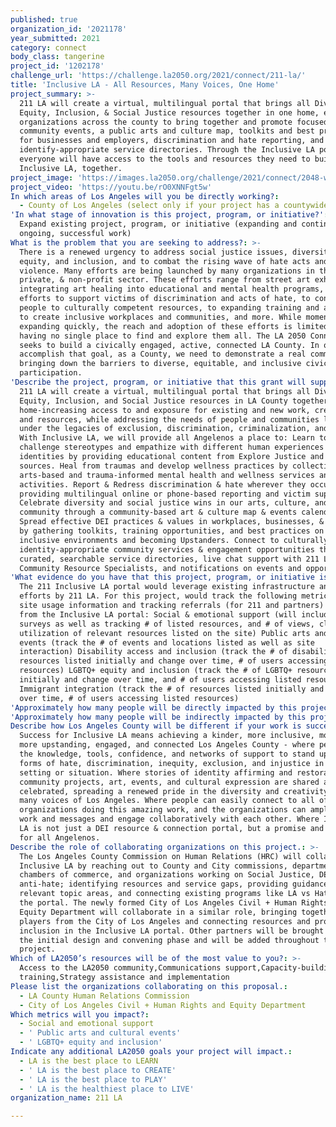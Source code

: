 ```yaml
---
published: true
organization_id: '2021178'
year_submitted: 2021
category: connect
body_class: tangerine
project_id: '1202178'
challenge_url: 'https://challenge.la2050.org/2021/connect/211-la/'
title: 'Inclusive LA - All Resources, Many Voices, One Home'
project_summary: >-
  211 LA will create a virtual, multilingual portal that brings all Diversity,
  Equity, Inclusion, & Social Justice resources together in one home, engage
  organizations across the county to bring together and promote focused
  community events, a public arts and culture map, toolkits and best practices
  for businesses and employers, discrimination and hate reporting, and
  identify-appropriate service directories. Through the Inclusive LA portal,
  everyone will have access to the tools and resources they need to build an
  Inclusive LA, together.
project_image: 'https://images.la2050.org/challenge/2021/connect/2048-wide/211-la.jpg'
project_video: 'https://youtu.be/rO0XNNFgt5w'
In which areas of Los Angeles will you be directly working?:
  - County of Los Angeles (select only if your project has a countywide benefit)
'In what stage of innovation is this project, program, or initiative?': >-
  Expand existing project, program, or initiative (expanding and continuing
  ongoing, successful work)
What is the problem that you are seeking to address?: >-
  There is a renewed urgency to address social justice issues, diversity,
  equity, and inclusion, and to combat the rising wave of hate acts and
  violence. Many efforts are being launched by many organizations in the public,
  private, & non-profit sector. These efforts range from street art exhibits and
  integrating art healing into educational and mental health programs, to
  efforts to support victims of discrimination and acts of hate, to connecting
  people to culturally competent resources, to expanding training and awareness
  to create inclusive workplaces and communities, and more. While momentum is
  expanding quickly, the reach and adoption of these efforts is limited by it
  having no single place to find and explore them all. The LA 2050 Connect goal
  seeks to build a civically engaged, active, connected LA County. In order to
  accomplish that goal, as a County, we need to demonstrate a real commitment to
  bringing down the barriers to diverse, equitable, and inclusive civic
  participation.
'Describe the project, program, or initiative that this grant will support to address the problem identified.': >-
  211 LA will create a virtual, multilingual portal that brings all Diversity,
  Equity, Inclusion, and Social Justice resources in LA County together in one
  home-increasing access to and exposure for existing and new work, creativity,
  and resources, while addressing the needs of people and communities living
  under the legacies of exclusion, discrimination, criminalization, and erasure.
  With Inclusive LA, we will provide all Angelenos a place to: Learn to
  challenge stereotypes and empathize with different human experiences &
  identities by providing educational content from Explore Justice and other
  sources. Heal from traumas and develop wellness practices by collecting
  arts-based and trauma-informed mental health and wellness services and
  activities. Report & Redress discrimination & hate wherever they occur by
  providing multilingual online or phone-based reporting and victim supports.
  Celebrate diversity and social justice wins in our arts, culture, and
  community through a community-based art & culture map & events calendar.
  Spread effective DEI practices & values in workplaces, businesses, & services
  by gathering toolkits, training opportunities, and best practices on creating
  inclusive environments and becoming Upstanders. Connect to culturally and
  identity-appropriate community services & engagement opportunities through
  curated, searchable service directories, live chat support with 211 LA
  Community Resource Specialists, and notifications on events and opportunities.
'What evidence do you have that this project, program, or initiative is or will be successful, and how will you define and measure success?': >-
  The 211 Inclusive LA portal would leverage existing infrastructure and DEI
  efforts by 211 LA. For this project, would track the following metrics through
  site usage information and tracking referrals (for 211 and partners) that come
  from the Inclusive LA portal: Social & emotional support (will include user
  surveys as well as tracking # of listed resources, and # of views, clicks, and
  utilization of relevant resources listed on the site) Public arts and cultural
  events (track the # of events and locations listed as well as site
  interaction) Disability access and inclusion (track the # of disability
  resources listed initially and change over time, # of users accessing listed
  resources) LGBTQ+ equity and inclusion (track the # of LGBTQ+ resources listed
  initially and change over time, and # of users accessing listed resources)
  Immigrant integration (track the # of resources listed initially and change
  over time, # of users accessing listed resources)
'Approximately how many people will be directly impacted by this project, program, or initiative?': '10000'
'Approximately how many people will be indirectly impacted by this project, program, or initiative?': '50000'
Describe how Los Angeles County will be different if your work is successful.: >-
  Success for Inclusive LA means achieving a kinder, more inclusive, more aware,
  more upstanding, engaged, and connected Los Angeles County - where people have
  the knowledge, tools, confidence, and networks of support to stand up to all
  forms of hate, discrimination, inequity, exclusion, and injustice in any
  setting or situation. Where stories of identity affirming and restorative
  community projects, art, events, and cultural expression are shared and
  celebrated, spreading a renewed pride in the diversity and creativity of the
  many voices of Los Angeles. Where people can easily connect to all of the
  organizations doing this amazing work, and the organizations can amplify their
  work and messages and engage collaboratively with each other. Where Inclusive
  LA is not just a DEI resource & connection portal, but a promise and reality
  for all Angelenos.
Describe the role of collaborating organizations on this project.: >-
  The Los Angeles County Commission on Human Relations (HRC) will collaborate on
  Inclusive LA by reaching out to County and City commissions, departments,
  chambers of commerce, and organizations working on Social Justice, DEI, and
  anti-hate; identifying resources and service gaps, providing guidance on
  relevant topic areas, and connecting existing programs like LA vs Hate into
  the portal. The newly formed City of Los Angeles Civil + Human Rights and
  Equity Department will collaborate in a similar role, bringing together key
  players from the City of Los Angeles and connecting resources and programs for
  inclusion in the Inclusive LA portal. Other partners will be brought on during
  the initial design and convening phase and will be added throughout the
  project.
Which of LA2050’s resources will be of the most value to you?: >-
  Access to the LA2050 community,Communications support,Capacity-building and
  training,Strategy assistance and implementation
Please list the organizations collaborating on this proposal.:
  - LA County Human Relations Commission
  - City of Los Angeles Civil + Human Rights and Equity Department
Which metrics will you impact?:
  - Social and emotional support
  - ' Public arts and cultural events'
  - ' LGBTQ+ equity and inclusion'
Indicate any additional LA2050 goals your project will impact.:
  - LA is the best place to LEARN
  - ' LA is the best place to CREATE'
  - ' LA is the best place to PLAY'
  - ' LA is the healthiest place to LIVE'
organization_name: 211 LA

---
```

